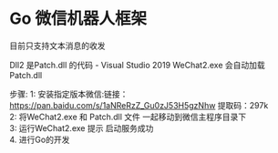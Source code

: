 # Go 微信机器人框架

目前只支持文本消息的收发

Dll2 是Patch.dll 的代码 - Visual Studio 2019
WeChat2.exe 会自动加载Patch.dll

步骤:
    1: 安装指定版本微信:链接：https://pan.baidu.com/s/1aNReRzZ_Gu0zJ53H5gzNhw  提取码：297k  
    2: 将WeChat2.exe 和 Patch.dll 文件 一起移动到微信主程序目录下  
    3: 运行WeChat2.exe 提示 启动服务成功  
    4. 进行Go的开发  

